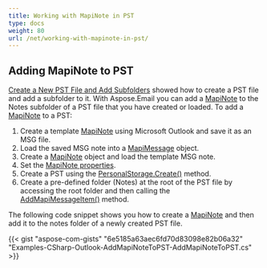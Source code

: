 ```yaml
---
title: Working with MapiNote in PST
type: docs
weight: 80
url: /net/working-with-mapinote-in-pst/
---
```



## **Adding MapiNote to PST**
[Create a New PST File and Add Subfolders](/net/create-new-pst-file-and-add-subfolders/#creating-a-new-pst-file-and-add-subfolders) showed how to create a PST file and add a subfolder to it. With Aspose.Email you can add a [MapiNote](https://apireference.aspose.com/net/email/aspose.email.mapi/mapinote) to the Notes subfolder of a PST file that you have created or loaded. To add a [MapiNote](https://apireference.aspose.com/net/email/aspose.email.mapi/mapinote) to a PST:

1. Create a template [MapiNote](https://apireference.aspose.com/net/email/aspose.email.mapi/mapinote) using Microsoft Outlook and save it as an MSG file.
1. Load the saved MSG note into a [MapiMessage](https://apireference.aspose.com/net/email/aspose.email.mapi/mapimessage) object.
1. Create a [MapiNote](https://apireference.aspose.com/net/email/aspose.email.mapi/mapinote) object and load the template MSG note.
1. Set the [MapiNote properties](https://apireference.aspose.com/net/email/aspose.email.mapi/mapinote/properties/index).
1. Create a PST using the [PersonalStorage.Create()](https://apireference.aspose.com/net/email/aspose.email.storage.pst/personalstorage/methods/create/index) method.
1. Create a pre-defined folder (Notes) at the root of the PST file by accessing the root folder and then calling the [AddMapiMessageItem()](https://apireference.aspose.com/net/email/aspose.email.storage.pst/folderinfo/methods/addmapimessageitem) method.

The following code snippet shows you how to create a [MapiNote](https://apireference.aspose.com/net/email/aspose.email.mapi/mapinote) and then add it to the notes folder of a newly created PST file.



{{< gist "aspose-com-gists" "6e5185a63aec6fd70d83098e82b06a32" "Examples-CSharp-Outlook-AddMapiNoteToPST-AddMapiNoteToPST.cs" >}}
